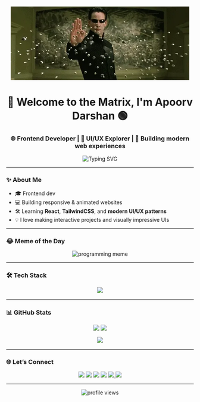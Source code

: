 <p align="center">
  <img src="matrix.webp" alt="Matrix Banner" />
</p>

<h1 align="center">👾 Welcome to the Matrix, I'm Apoorv Darshan 🟢</h1>
<h3 align="center">🌐 Frontend Developer | 🎨 UI/UX Explorer | 🚀 Building modern web experiences</h3>

<p align="center">
  <img src="https://readme-typing-svg.demolab.com?font=Fira+Code&pause=1000&color=32CD32&width=435&lines=Crafting+clean+UIs+with+HTML+%2F+CSS+%2F+JS;React+learner+%7C+Frontend+focused;Pixel+perfect+design+meets+code!" alt="Typing SVG" />
</p>

---

### ✨ About Me

- 🎓 Frontend dev 
- 💻 Building responsive & animated websites  
- 🛠️ Learning **React**, **TailwindCSS**, and **modern UI/UX patterns**  
- 💡 I love making interactive projects and visually impressive UIs

---

### 😂 Meme of the Day

<p align="center">
  <img src="https://web.ohidur.com/memes/random.jpg?category=programming" alt="programming meme" height="250" />
</p>

---

### 🛠 Tech Stack

<p align="center">
  <img src="https://skillicons.dev/icons?i=html,css,js,react,redux,bootstrap,tailwind,vscode,git,github" />
</p>

---

### 📊 GitHub Stats

<p align="center">
  <img src="https://github-readme-stats.vercel.app/api?username=apoorvdarshan&show_icons=true&theme=radical" height="165" />
  <img src="https://github-readme-stats.vercel.app/api/top-langs/?username=apoorvdarshan&layout=compact&theme=radical" height="165" />
</p>

<p align="center">
  <img src="https://github-readme-streak-stats.herokuapp.com/?user=apoorvdarshan&theme=radical" height="165" />
</p>

---

### 🌐 Let’s Connect

<p align="center">
  <a href="https://github.com/apoorvdarshan"><img src="https://img.shields.io/badge/GitHub-181717?style=for-the-badge&logo=github&logoColor=white" /></a>
  <a href="https://x.com/apoorvdarshan"><img src="https://img.shields.io/badge/X-000000?style=for-the-badge&logo=twitter&logoColor=white" /></a>
  <a href="https://www.linkedin.com/in/apoorvdarshan"><img src="https://img.shields.io/badge/LinkedIn-0077B5?style=for-the-badge&logo=linkedin&logoColor=white" /></a>
  <a href="mailto:ad13dtu@gmail.com"><img src="https://img.shields.io/badge/Gmail-D14836?style=for-the-badge&logo=gmail&logoColor=white" /></a>
  <a href="https://youtube.com/@apoorvdarshan">
    <img src="https://img.shields.io/badge/YouTube-FF0000?style=for-the-badge&logo=youtube&logoColor=white" />
  </a>
  <a href="https://instagram.com/404apoorv">
    <img src="https://img.shields.io/badge/Instagram-E4405F?style=for-the-badge&logo=instagram&logoColor=white" />
  </a>
</p>

---

<p align="center">
  <img src="https://komarev.com/ghpvc/?username=apoorvdarshan&label=Profile%20views&color=0e75b6&style=flat" alt="profile views" />
</p>
